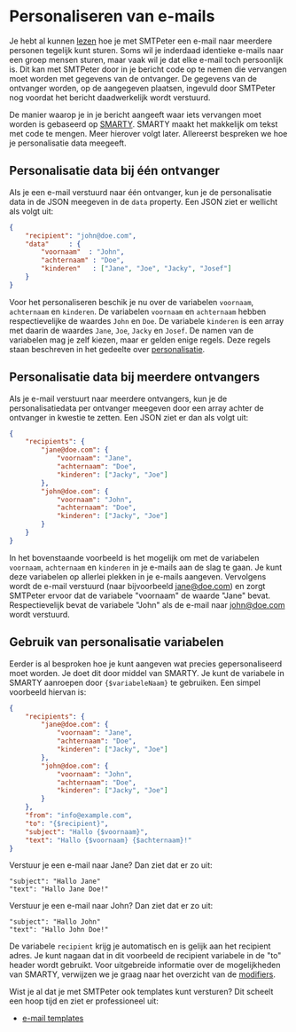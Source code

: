 # Personaliseren van e-mails

Je hebt al kunnen [lezen](rest-send-multiple-recipients) hoe je met
SMTPeter een e-mail naar meerdere personen tegelijk kunt sturen. Soms wil 
je inderdaad identieke e-mails naar een groep mensen sturen, maar vaak wil 
je dat elke e-mail toch persoonlijk is. Dit kan met SMTPeter door in je bericht
code op te nemen die vervangen moet worden met gegevens van de ontvanger. 
De gegevens van de ontvanger worden, op de aangegeven plaatsen, ingevuld 
door SMTPeter nog voordat het bericht daadwerkelijk wordt verstuurd. 

De manier waarop je in je bericht aangeeft waar iets vervangen moet worden
is gebaseerd op [SMARTY](http://www.smarty.net/). SMARTY maakt het makkelijk
om tekst met code te mengen. Meer hierover volgt later. Allereerst bespreken
we hoe je personalisatie data meegeeft.


## Personalisatie data bij één ontvanger

Als je een e-mail verstuurd naar één ontvanger, kun je de personalisatie
data in de JSON meegeven in de `data` property. Een JSON ziet er wellicht
als volgt uit:

```json
{
    "recipient": "john@doe.com",
    "data"     : {
        "voornaam"  : "John",
        "achternaam" : "Doe",
        "kinderen"   : ["Jane", "Joe", "Jacky", "Josef"]
    }
}
```

Voor het personaliseren beschik je nu over de variabelen `voornaam`,
`achternaam` en `kinderen`. De variabelen `voornaam` en `achternaam` hebben
respectievelijke de waardes `John` en `Doe`. De variabele `kinderen` is een
array met daarin de waardes `Jane`, `Joe`, `Jacky` en `Josef`. De namen van
de variabelen mag je zelf kiezen, maar er gelden enige regels. Deze regels
staan beschreven in het gedeelte over [personalisatie](personalization).


## Personalisatie data bij meerdere ontvangers

Als je e-mail verstuurt naar meerdere ontvangers, kun je
de personalisatiedata per ontvanger meegeven door een array achter de ontvanger
in kwestie te zetten. Een JSON ziet er dan als volgt uit:

```json
{
    "recipients": {
        "jane@doe.com": {
            "voornaam": "Jane",
            "achternaam": "Doe",
            "kinderen": ["Jacky", "Joe"]
        },
        "john@doe.com": {
            "voornaam": "John",
            "achternaam": "Doe",
            "kinderen": ["Jacky", "Joe"]
        }
    }
}
```

In het bovenstaande voorbeeld is het mogelijk om met de variabelen `voornaam`,
`achternaam` en `kinderen` in je e-mails aan de slag te gaan. Je kunt deze 
variabelen op allerlei plekken in je e-mails aangeven. Vervolgens wordt de 
e-mail verstuurd (naar bijvoorbeeld jane@doe.com) en zorgt SMTPeter ervoor dat
de variabele "voornaam" de waarde "Jane" bevat. Respectievelijk bevat de 
variabele "John" als de e-mail naar john@doe.com wordt verstuurd.


## Gebruik van personalisatie variabelen

Eerder is al besproken hoe je kunt aangeven wat precies gepersonaliseerd moet worden.
Je doet dit door middel van SMARTY. Je kunt de variabele in SMARTY aanroepen 
door `{$variabeleNaam}` te gebruiken. Een simpel voorbeeld hiervan is:

```json
{
    "recipients": {
        "jane@doe.com": {
            "voornaam": "Jane",
            "achternaam": "Doe",
            "kinderen": ["Jacky", "Joe"]
        },
        "john@doe.com": {
            "voornaam": "John",
            "achternaam": "Doe",
            "kinderen": ["Jacky", "Joe"]
        }
    },
    "from": "info@example.com",
    "to": "{$recipient}",
    "subject": "Hallo {$voornaam}",
    "text": "Hallo {$voornaam} {$achternaam}!"
}
```

Verstuur je een e-mail naar Jane? Dan ziet dat er zo uit:

```text
"subject": "Hallo Jane" 
"text": "Hallo Jane Doe!"
```

Verstuur je een e-mail naar John? Dan ziet dat er zo uit:

```text
"subject": "Hallo John"
"text": "Hallo John Doe!"
```

De variabele `recipient` krijg je automatisch en is gelijk aan
het recipient adres. Je kunt nagaan dat in dit voorbeeld de 
recipient variabele in de "to" header wordt gebruikt.
Voor uitgebreide informatie over de mogelijkheden
van SMARTY, verwijzen we je graag naar het overzicht van
de [modifiers](personalization-modifiers). 

Wist je al dat je met SMTPeter ook templates kunt versturen? 
Dit scheelt een hoop tijd en ziet er professioneel uit:

* [e-mail templates](rest-send-template)